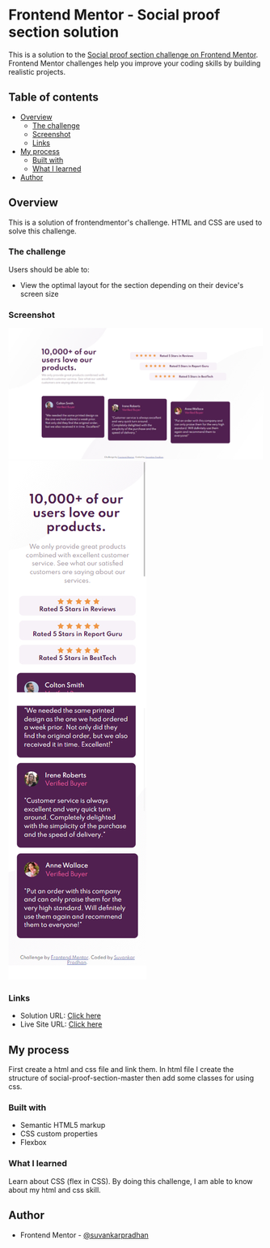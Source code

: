 # Frontend Mentor - Social proof section solution

This is a solution to the [Social proof section challenge on Frontend Mentor](https://www.frontendmentor.io/challenges/social-proof-section-6e0qTv_bA). Frontend Mentor challenges help you improve your coding skills by building realistic projects.

## Table of contents

- [Overview](#overview)
  - [The challenge](#the-challenge)
  - [Screenshot](#screenshot)
  - [Links](#links)
- [My process](#my-process)
  - [Built with](#built-with)
  - [What I learned](#what-i-learned)
- [Author](#author)

## Overview

This is a solution of frontendmentor's challenge. HTML and CSS are used to solve this challenge.

### The challenge

Users should be able to:

- View the optimal layout for the section depending on their device's screen size

### Screenshot

![desktop-img](./screenshot/desktop.jpg)
![mobile-img](./screenshot/mobile.jpg)

### Links

- Solution URL: [Click here](https://github.com/suvankarpradhan/social-proof-section-master)
- Live Site URL: [Click here](https://suvankarpradhan.github.io/social-proof-section-master/)

## My process

First create a html and css file and link them. In html file I create the structure of social-proof-section-master then add some classes for using css.

### Built with

- Semantic HTML5 markup
- CSS custom properties
- Flexbox

### What I learned

Learn about CSS (flex in CSS). By doing this challenge, I am able to know about my html and css skill.

## Author

- Frontend Mentor - [@suvankarpradhan](https://www.frontendmentor.io/profile/suvankarpradhan)
